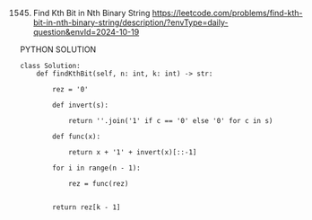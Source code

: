 1545. Find Kth Bit in Nth Binary String
https://leetcode.com/problems/find-kth-bit-in-nth-binary-string/description/?envType=daily-question&envId=2024-10-19


PYTHON SOLUTION

```
class Solution:
    def findKthBit(self, n: int, k: int) -> str:
        
        rez = '0'

        def invert(s):

            return ''.join('1' if c == '0' else '0' for c in s)

        def func(x):

            return x + '1' + invert(x)[::-1]

        for i in range(n - 1):

            rez = func(rez)
        
        
        return rez[k - 1]
```

